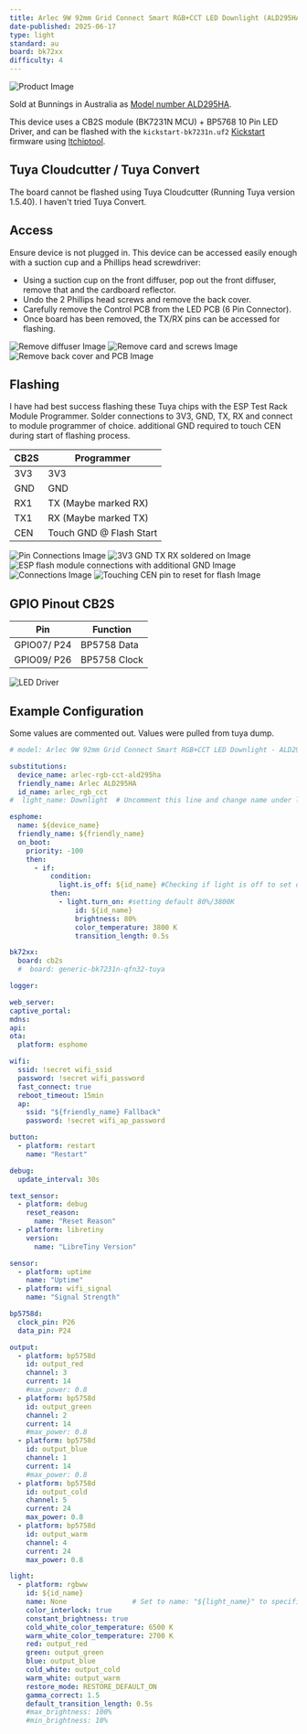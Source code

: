 ```yaml
---
title: Arlec 9W 92mm Grid Connect Smart RGB+CCT LED Downlight (ALD295HA)
date-published: 2025-06-17
type: light
standard: au
board: bk72xx
difficulty: 4
---
```


![Product Image](/ALD295HA.jpeg "Product Image")

Sold at Bunnings in Australia as [Model number ALD295HA](https://www.bunnings.com.au/arlec-9w-92mm-grid-connect-smart-rgb-cct-led-downlight_p0549111).

This device uses a CB2S module (BK7231N MCU) + BP5768 10 Pin LED Driver, and can be flashed with the `kickstart-bk7231n.uf2` [Kickstart](https://github.com/libretiny-eu/esphome-kickstart) firmware using [ltchiptool](https://github.com/libretiny-eu/ltchiptool).

## Tuya Cloudcutter / Tuya Convert

The board cannot be flashed using Tuya Cloudcutter (Running Tuya version 1.5.40). I haven't tried Tuya Convert.

## Access

Ensure device is not plugged in.
This device can be accessed easily enough with a suction cup and a Phillips head screwdriver:

- Using a suction cup on the front diffuser, pop out the front diffuser, remove that and the cardboard reflector.
- Undo the 2 Phillips head screws and remove the back cover.
- Carefully remove the Control PCB from the LED PCB (6 Pin Connector).
- Once board has been removed, the TX/RX pins can be accessed for flashing.

![Remove diffuser Image](/1.jpg "1")
![Remove card and screws Image](/2.jpg "2")
![Remove back cover and PCB Image](/3.jpg "3")

## Flashing

I have had best success flashing these Tuya chips  with the ESP Test Rack Module Programmer.
Solder connections to 3V3, GND, TX, RX and connect to module programmer of choice. additional GND required to touch CEN during start of flashing process.

| CB2S     | Programmer                |
| -------- | ------------------------- |
| 3V3      | 3V3                       |
| GND      | GND                       |
| RX1      | TX (Maybe marked RX)      |
| TX1      | RX (Maybe marked TX)      |
| CEN      | Touch GND @ Flash Start   |

![Pin Connections Image](/A.jpg "Pin Connections")
![3V3 GND TX RX soldered on Image](/B.jpg "3V3 GND TX RX soldered on")
![ESP flash module connections with additional GND Image](/C.jpg "ESP flash module connections with additional GND")
![Connections Image](/D.jpg "Connections")
![Touching CEN pin to reset for flash Image](/E.jpg "Touching CEN pin to reset for flash")

## GPIO Pinout CB2S

| Pin         | Function              |
| ----------- | --------------------- |
| GPIO07/ P24 | BP5758 Data           |
| GPIO09/ P26 | BP5758 Clock          |

![LED Driver](/4.jpg "BP5758")

## Example Configuration

Some values are commented out. Values were pulled from tuya dump.

```yaml
# model: Arlec 9W 92mm Grid Connect Smart RGB+CCT LED Downlight - ALD295HA (CB2S(BK7231N,tuya version was 1.5.40) + BP5758D)

substitutions:
  device_name: arlec-rgb-cct-ald295ha
  friendly_name: Arlec ALD295HA
  id_name: arlec_rgb_cct
#  light_name: Downlight  # Uncomment this line and change name under light entity to specifically name the light.

esphome:
  name: ${device_name}
  friendly_name: ${friendly_name}
  on_boot:
    priority: -100
    then:
      - if:
          condition:
            light.is_off: ${id_name} #Checking if light is off to set default state
          then:
            - light.turn_on: #setting default 80%/3800K
                id: ${id_name}
                brightness: 80%
                color_temperature: 3800 K
                transition_length: 0.5s

bk72xx:
  board: cb2s
  #  board: generic-bk7231n-qfn32-tuya

logger:

web_server:  
captive_portal:
mdns:
api:
ota:
  platform: esphome

wifi:
  ssid: !secret wifi_ssid
  password: !secret wifi_password
  fast_connect: true
  reboot_timeout: 15min
  ap:
    ssid: "${friendly_name} Fallback"
    password: !secret wifi_ap_password

button:
  - platform: restart
    name: "Restart"

debug:
  update_interval: 30s

text_sensor:
  - platform: debug
    reset_reason:
      name: "Reset Reason"
  - platform: libretiny
    version:
      name: "LibreTiny Version"

sensor:
  - platform: uptime
    name: "Uptime"
  - platform: wifi_signal
    name: "Signal Strength"

bp5758d:
  clock_pin: P26
  data_pin: P24

output:
  - platform: bp5758d
    id: output_red
    channel: 3
    current: 14
    #max_power: 0.8
  - platform: bp5758d
    id: output_green
    channel: 2
    current: 14
    #max_power: 0.8
  - platform: bp5758d
    id: output_blue
    channel: 1
    current: 14
    #max_power: 0.8
  - platform: bp5758d
    id: output_cold
    channel: 5
    current: 24
    max_power: 0.8
  - platform: bp5758d
    id: output_warm
    channel: 4
    current: 24
    max_power: 0.8

light:
  - platform: rgbww
    id: ${id_name}
    name: None                # Set to name: "${light_name}" to specifically name the light
    color_interlock: true
    constant_brightness: true
    cold_white_color_temperature: 6500 K
    warm_white_color_temperature: 2700 K
    red: output_red
    green: output_green
    blue: output_blue
    cold_white: output_cold
    warm_white: output_warm
    restore_mode: RESTORE_DEFAULT_ON
    gamma_correct: 1.5
    default_transition_length: 0.5s
    #max_brightness: 100%
    #min_brightness: 10%
```
